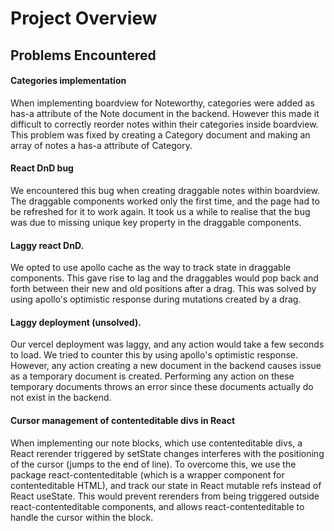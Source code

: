 # Project Overview

## Problems Encountered
#### Categories implementation
When implementing boardview for Noteworthy, categories were added as has-a attribute of the Note document in the backend. However 
this made it difficult to correctly reorder notes within their categories inside boardview. This problem was fixed by creating a 
Category document and making an array of notes a has-a attribute of Category.

#### React DnD bug
We encountered this bug when creating draggable notes within boardview. The draggable components worked only the first time, and the
page had to be refreshed for it to work again. It took us a while to realise that the bug was due to missing unique key property in 
the draggable components.

#### Laggy react DnD.
We opted to use apollo cache as the way to track state in draggable components. This gave rise to lag and the draggables would pop
back and forth between their new and old positions after a drag. This was solved by using apollo's optimistic response during
mutations created by a drag.

#### Laggy deployment (unsolved).
Our vercel deployment was laggy, and any action would take a few seconds to load. We tried to counter this by using apollo's 
optimistic response. However, any action creating a new document in the backend causes issue as a temporary document is created. 
Performing any action on these temporary documents throws an error since these documents actually do not exist in the backend.

#### Cursor management of contenteditable divs in React
When implementing our note blocks, which use contenteditable divs, a React rerender triggered by setState changes interferes with the
positioning of the cursor (jumps to the end of line). To overcome this, we use the package react-contenteditable (which is a wrapper
component for contenteditable HTML), and track our state in React mutable refs instead of React useState. This would prevent rerenders
from being triggered outside react-contenteditable components, and allows react-contenteditable to handle the cursor within the block.